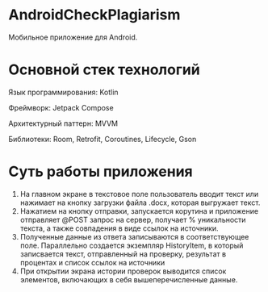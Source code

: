 # AndroidCheckPlagiarism

Мобильное приложение для Android.

# Основной стек технологий

Язык программирования: Kotlin

Фреймворк: Jetpack Compose

Архитектурный паттерн: MVVM

Библиотеки: Room, Retrofit, Coroutines, Lifecycle, Gson

# Суть работы приложения

1. На главном экране в текстовое поле пользователь вводит текст или нажимает на кнопку загрузки файла .docx, которая выгружает текст.
2. Нажатием на кнопку отправки, запускается корутина и приложение отправляет @POST запрос на сервер, получает % уникальности текста, а также совпадения в виде ссылок на источники.
3. Полученные данные из ответа записываются в соответствующее поле. Параллельно создается экземпляр HistoryItem, в который записвается текст, отправленный на проверку, результат в процентах и список ссылок на источники
4. При открытии экрана истории проверок выводится список элементов, включающих в себя вышеперечисленные данные.
